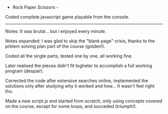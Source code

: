 - Rock Paper Scissors -

Coded complete javascript game playable from the console.

---------------------------------------------

Notes:
It was brutal... but i enjoyed every minute.

Notes expanded:
I was glad to skip the "blank page" crisis, thanks to the prblem solving plan part of the course (golden!).

Coded all the single parts, tested one by one, all working fine.

Later realised the pieces didn't fit togheter to accomplish a full working program (despair).

Corrected the code after extensive searches online, implemented the solutions only after studying why it worked and how... It wasn't feel right tho.

Made a new script.js and started from scratch, only using concepts covered on the course, except for some loops, and succeded (triumph!).